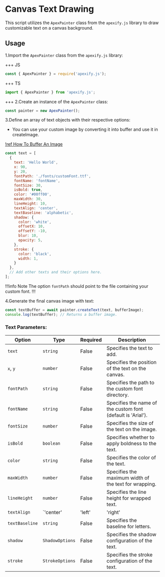 # Canvas Text Drawing

This script utilizes the `ApexPainter` class from the `apexify.js` library to draw customizable text on a canvas background.

## Usage

1.Import the `ApexPainter` class from the `apexify.js` library:

+++ JS

```javascript
const { ApexPainter } = require('apexify.js'); 
```

+++ TS

```typescript
import { ApexPainter } from 'apexify.js'; 
```

+++
2.Create an instance of the `ApexPainter` class:

```javascript
const painter = new ApexPainter();
```

3.Define an array of text objects with their respective options:

- You can use your custom image by converting it into buffer and use it in createImage.

[!ref How To Buffer An Image](../Image-Enhancement/Buffer.md)

```javascript
const text = [
  {
    text: 'Hello World',
    x: 90,
    y: 20,
    fontPath: './fonts/customFont.ttf',
    fontName: 'fontName',
    fontSize: 30,
    isBold: true,
    color: '#00ff00',
    maxWidth: 30,
    lineHeight: 10,
    textAlign: 'center',
    textBaseline: 'alphabetic',
    shadow: {
      color: 'white',
      offsetX: 10,
      offsetY: -10,
      blur: 10,
      opacity: 5,
    },
    stroke: {
      color: 'black',
      width: 1,
    }
  },
  // Add other texts and their options here.
];
```

!!!info Note
 The option `fontPath` should point to the file containing your custom font.
!!!

4.Generate the final canvas image with text:

```javascript
const textBuffer = await painter.createText(text, bufferImage);
console.log(textBuffer); // Returns a buffer image.
```

### Text Parameters:

| Option         | Type                      | Required   | Description                                                                               |
| -------------- | ------------------------- | ---------- | ----------------------------------------------------------------------------------------- |
| `text`         | `string`                  | False        | Specifies the text to add.                                                                 |
| `x`, `y`       | `number`                  | False        | Specifies the position of the text on the canvas.                                          |
| `fontPath`     | `string`                  | False         | Specifies the path to the custom font directory.                                           |
| `fontName`     | `string`                  | False         | Specifies the name of the custom font (default is 'Arial').                                 |
| `fontSize`     | `number`                  | False        | Specifies the size of the text on the image.                                                |
| `isBold`       | `boolean`                 | False         | Specifies whether to apply boldness to the text.                                            |
| `color`        | `string`                  | False        | Specifies the color of the text.                                                            |
| `maxWidth`     | `number`                  | False         | Specifies the maximum width of the text for wrapping.                                       |
| `lineHeight`   | `number`                  | False         | Specifies the line height for wrapped text.                                                 |
| `textAlign`    | `'center' | 'left' | 'right' | 'start'` | No | Specifies the text alignment.                                                              |
| `textBaseline` | `string`                  | False         | Specifies the baseline for letters.                                                         |
| `shadow`       | `ShadowOptions`           | False         | Specifies the shadow configuration of the text.                                             |
| `stroke`       | `StrokeOptions`           | False         | Specifies the stroke configuration of the text.                                             |
